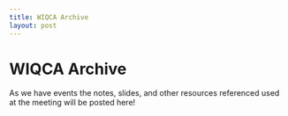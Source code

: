 ```yaml
---
title: WIQCA Archive
layout: post
---
```


# WIQCA Archive

As we have events the notes, slides, and other resources referenced used at the meeting will be posted here!